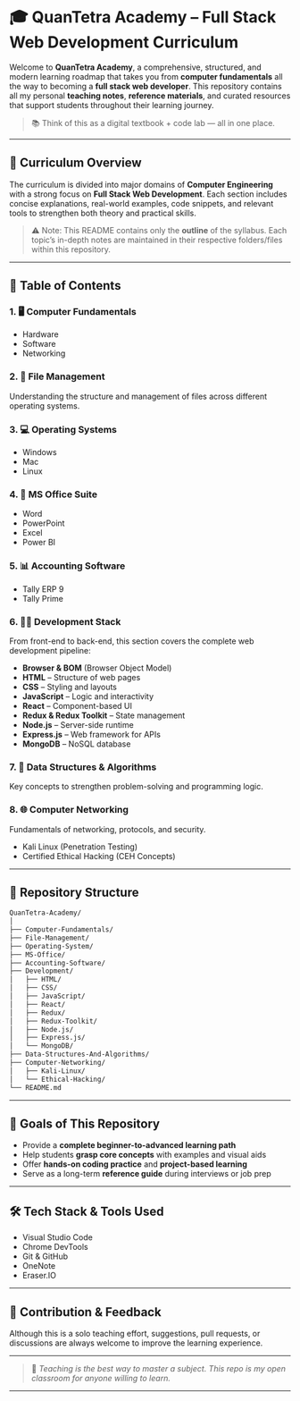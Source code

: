 # 🎓 QuanTetra Academy – Full Stack Web Development Curriculum

Welcome to **QuanTetra Academy**, a comprehensive, structured, and modern learning roadmap that takes you from **computer fundamentals** all the way to becoming a **full stack web developer**. This repository contains all my personal **teaching notes**, **reference materials**, and curated resources that support students throughout their learning journey.

> 📚 Think of this as a digital textbook + code lab — all in one place.

---

## 🧭 Curriculum Overview

The curriculum is divided into major domains of **Computer Engineering** with a strong focus on **Full Stack Web Development**. Each section includes concise explanations, real-world examples, code snippets, and relevant tools to strengthen both theory and practical skills.

> ⚠️ Note: This README contains only the **outline** of the syllabus. Each topic’s in-depth notes are maintained in their respective folders/files within this repository.

---

## 📑 Table of Contents

### 1. 🖥️ Computer Fundamentals

* Hardware
* Software
* Networking

### 2. 📂 File Management

Understanding the structure and management of files across different operating systems.

### 3. 💻 Operating Systems

* Windows
* Mac
* Linux

### 4. 🧾 MS Office Suite

* Word
* PowerPoint
* Excel
* Power BI

### 5. 📊 Accounting Software

* Tally ERP 9
* Tally Prime

### 6. 🧑‍💻 Development Stack

From front-end to back-end, this section covers the complete web development pipeline:

* **Browser & BOM** (Browser Object Model)
* **HTML** – Structure of web pages
* **CSS** – Styling and layouts
* **JavaScript** – Logic and interactivity
* **React** – Component-based UI
* **Redux & Redux Toolkit** – State management
* **Node.js** – Server-side runtime
* **Express.js** – Web framework for APIs
* **MongoDB** – NoSQL database

### 7. 🧠 Data Structures & Algorithms

Key concepts to strengthen problem-solving and programming logic.

### 8. 🌐 Computer Networking

Fundamentals of networking, protocols, and security.

* Kali Linux (Penetration Testing)
* Certified Ethical Hacking (CEH Concepts)

---

## 📁 Repository Structure

```bash
QuanTetra-Academy/
│
├── Computer-Fundamentals/
├── File-Management/
├── Operating-System/
├── MS-Office/
├── Accounting-Software/
├── Development/
│   ├── HTML/
│   ├── CSS/
│   ├── JavaScript/
│   ├── React/
│   ├── Redux/
│   ├── Redux-Toolkit/
│   ├── Node.js/
│   ├── Express.js/
│   └── MongoDB/
├── Data-Structures-And-Algorithms/
├── Computer-Networking/
│   ├── Kali-Linux/
│   └── Ethical-Hacking/
└── README.md
```

---

## 🎯 Goals of This Repository

* Provide a **complete beginner-to-advanced learning path**
* Help students **grasp core concepts** with examples and visual aids
* Offer **hands-on coding practice** and **project-based learning**
* Serve as a long-term **reference guide** during interviews or job prep

---

## 🛠️ Tech Stack & Tools Used

* Visual Studio Code
* Chrome DevTools
* Git & GitHub
* OneNote
* Eraser.IO

---

## 🚀 Contribution & Feedback

Although this is a solo teaching effort, suggestions, pull requests, or discussions are always welcome to improve the learning experience.

---

> 🧠 *Teaching is the best way to master a subject. This repo is my open classroom for anyone willing to learn.*

---